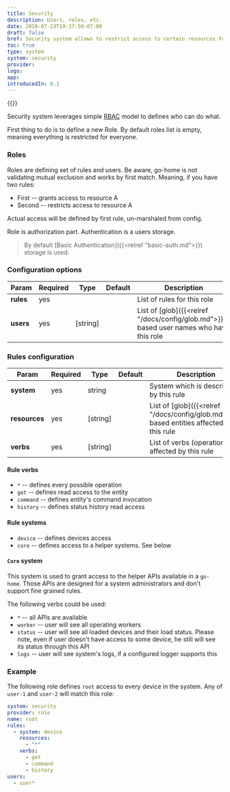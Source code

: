 ```yaml
---
title: Security
description: Users, roles, etc.
date: 2018-07-23T19:37:50-07:00
draft: false
bref: Security system allows to restrict access to certain resources for some users
toc: true
type: system
system: security
provider:
logo:
app:
introducedIn: 0.1
---
```

{{<provider>}}

Security system leverages simple
[RBAC](https://en.wikipedia.org/wiki/Role-based_access_control) model
to defines who can do what.

First thing to do is to define a new Role. By default roles list is empty,
meaning everything is restricted for everyone.

### Roles

Roles are defining set of rules and users. Be aware, go-home is not validating
mutual exclusion and works by first match. Meaning, if you have two rules:

* First -- grants access to resource A
* Second -- restricts access to resource A

Actual access will be defined by first rule, un-marshaled from config.

Role is authorization part. Authentication is a users storage.

> By default [Basic Authentication]({{<relref "basic-auth.md">}}) storage is used.

### Configuration options

| Param | Required | Type | Default | Description |
|-------|----------|------|---------|-------------|
| **rules** | yes ||| List of rules for this role |
| **users** | yes | [string] || List of [glob]({{<relref "/docs/config/glob.md">}})-based user names who have this role|

### Rules configuration

| Param | Required | Type | Default | Description |
|-------|----------|------|---------|-------------|
| **system** | yes | string || System which is described by this rule |
| **resources** | yes | [string] || List of [glob]({{<relref "/docs/config/glob.md">}})-based entities affected by this rule |
| **verbs** | yes | [string] || List of verbs (operations) affected by this rule|

#### Rule verbs

* `*` -- defines every possible operation
* `get` -- defines read access to the entity
* `command` -- defines entity's command invocation
* `history` -- defines status history read access

#### Rule systems

* `device` -- defines devices access
* `core` -- defines access to a helper systems. See below

#### `Core` system

This system is used to grant access to the helper APIs available in a `go-home`.
Those APIs are designed for a system administrators and don't support
fine grained rules.

The following verbs could be used:

* `*` -- all APIs are available
* `worker` -- user will see all operating workers
* `status` -- user will see all loaded devices and their load status. Please note,
even if user doesn't have access to some device, he still will see its status
through this API
* `logs` -- user will see system's logs, if a configured logger supports this

### Example

The following role defines `root` access to every device in the system.
Any of `user-1` and `user-2` will match this role:

```yaml
system: security
provider: role
name: root
rules:
  - system: device
    resources:
      - "*"
    verbs:
      - get
      - command
      - history
users:
  - user*

```
